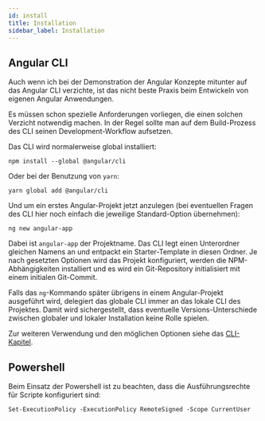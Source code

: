 ```yaml
---
id: install
title: Installation
sidebar_label: Installation
---
```

## Angular CLI

Auch wenn ich bei der Demonstration der Angular Konzepte mitunter auf das Angular
CLI verzichte, ist das nicht beste Praxis beim Entwickeln von eigenen Angular
Anwendungen.

Es müssen schon spezielle Anforderungen vorliegen, die einen solchen Verzicht
notwendig machen. In der Regel sollte man auf dem Build-Prozess des CLI seinen
Development-Workflow aufsetzen.

Das CLI wird normalerweise global installiert:

    npm install --global @angular/cli

Oder bei der Benutzung von ```yarn```:

    yarn global add @angular/cli

Und um ein erstes Angular-Projekt jetzt anzulegen (bei eventuellen Fragen des
CLI hier noch einfach die jeweilige Standard-Option übernehmen):

    ng new angular-app

Dabei ist ```angular-app``` der Projektname. Das CLI legt einen Unterordner
gleichen Namens an und entpackt ein Starter-Template in diesen Ordner. Je nach
gesetzten Optionen wird das Projekt konfiguriert, werden die NPM-Abhängigkeiten
installiert und es wird ein Git-Repository initialisiert mit einem initialen
Git-Commit.

Falls das ```ng```-Kommando später übrigens in einem Angular-Projekt ausgeführt
wird, delegiert das globale CLI immer an das lokale CLI des Projektes. Damit
wird sichergestellt, dass eventuelle Versions-Unterschiede zwischen globaler
und lokaler Installation keine Rolle spielen.

Zur weiteren Verwendung und den möglichen Optionen siehe das [CLI-Kapitel](/docs/articles/dev-tooling/cli).

## Powershell

Beim Einsatz der Powershell ist zu beachten, dass die Ausführungsrechte für Scripte konfiguriert sind:

```
Set-ExecutionPolicy -ExecutionPolicy RemoteSigned -Scope CurrentUser
```
